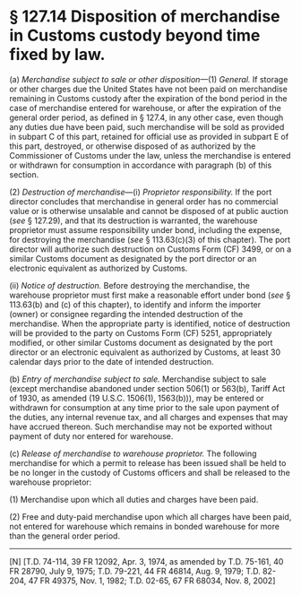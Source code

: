 # § 127.14   Disposition of merchandise in Customs custody beyond time fixed by law.

(a) *Merchandise subject to sale or other disposition*—(1) *General.* If storage or other charges due the United States have not been paid on merchandise remaining in Customs custody after the expiration of the bond period in the case of merchandise entered for warehouse, or after the expiration of the general order period, as defined in § 127.4, in any other case, even though any duties due have been paid, such merchandise will be sold as provided in subpart C of this part, retained for official use as provided in subpart E of this part, destroyed, or otherwise disposed of as authorized by the Commissioner of Customs under the law, unless the merchandise is entered or withdrawn for consumption in accordance with paragraph (b) of this section.


(2) *Destruction of merchandise*—(i) *Proprietor responsibility.* If the port director concludes that merchandise in general order has no commercial value or is otherwise unsalable and cannot be disposed of at public auction (*see* § 127.29), and that its destruction is warranted, the warehouse proprietor must assume responsibility under bond, including the expense, for destroying the merchandise (*see* § 113.63(c)(3) of this chapter). The port director will authorize such destruction on Customs Form (CF) 3499, or on a similar Customs document as designated by the port director or an electronic equivalent as authorized by Customs.


(ii) *Notice of destruction.* Before destroying the merchandise, the warehouse proprietor must first make a reasonable effort under bond (*see* § 113.63(b) and (c) of this chapter), to identify and inform the importer (owner) or consignee regarding the intended destruction of the merchandise. When the appropriate party is identified, notice of destruction will be provided to the party on Customs Form (CF) 5251, appropriately modified, or other similar Customs document as designated by the port director or an electronic equivalent as authorized by Customs, at least 30 calendar days prior to the date of intended destruction. 


(b) *Entry of merchandise subject to sale.* Merchandise subject to sale (except merchandise abandoned under section 506(1) or 563(b), Tariff Act of 1930, as amended (19 U.S.C. 1506(1), 1563(b))), may be entered or withdrawn for consumption at any time prior to the sale upon payment of the duties, any internal revenue tax, and all charges and expenses that may have accrued thereon. Such merchandise may not be exported without payment of duty nor entered for warehouse.


(c) *Release of merchandise to warehouse proprietor.* The following merchandise for which a permit to release has been issued shall be held to be no longer in the custody of Customs officers and shall be released to the warehouse proprietor:


(1) Merchandise upon which all duties and charges have been paid.


(2) Free and duty-paid merchandise upon which all charges have been paid, not entered for warehouse which remains in bonded warehouse for more than the general order period.



---

[N] [T.D. 74-114, 39 FR 12092, Apr. 3, 1974, as amended by T.D. 75-161, 40 FR 28790, July 9, 1975; T.D. 79-221, 44 FR 46814, Aug. 9, 1979; T.D. 82-204, 47 FR 49375, Nov. 1, 1982; T.D. 02-65, 67 FR 68034, Nov. 8, 2002]




